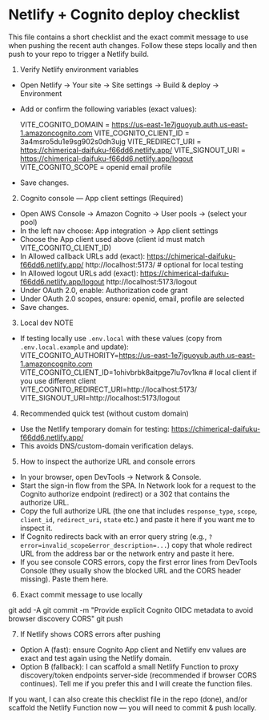 # Netlify + Cognito deploy checklist

This file contains a short checklist and the exact commit message to use when pushing the recent auth changes. Follow these steps locally and then push to your repo to trigger a Netlify build.

1) Verify Netlify environment variables

  - Open Netlify → Your site → Site settings → Build & deploy → Environment
  - Add or confirm the following variables (exact values):

    VITE_COGNITO_DOMAIN = https://us-east-1e7jguoyub.auth.us-east-1.amazoncognito.com
    VITE_COGNITO_CLIENT_ID = 3a4msro5du1e9sg902s0dh3ujg
    VITE_REDIRECT_URI = https://chimerical-daifuku-f66dd6.netlify.app/
    VITE_SIGNOUT_URI = https://chimerical-daifuku-f66dd6.netlify.app/logout
    VITE_COGNITO_SCOPE = openid email profile

  - Save changes.

2) Cognito console — App client settings (Required)

  - Open AWS Console → Amazon Cognito → User pools → (select your pool)
  - In the left nav choose: App integration → App client settings
  - Choose the App client used above (client id must match VITE_COGNITO_CLIENT_ID)
  - In Allowed callback URLs add (exact):
      https://chimerical-daifuku-f66dd6.netlify.app/
      http://localhost:5173/   # optional for local testing
  - In Allowed logout URLs add (exact):
      https://chimerical-daifuku-f66dd6.netlify.app/logout
      http://localhost:5173/logout
  - Under OAuth 2.0, enable: Authorization code grant
  - Under OAuth 2.0 scopes, ensure: openid, email, profile are selected
  - Save changes.

3) Local dev NOTE

  - If testing locally use `.env.local` with these values (copy from `.env.local.example` and update):
      VITE_COGNITO_AUTHORITY=https://us-east-1e7jguoyub.auth.us-east-1.amazoncognito.com
      VITE_COGNITO_CLIENT_ID=1ohivbrbk8aitpge7lu7ov1kna   # local client if you use different client
      VITE_COGNITO_REDIRECT_URI=http://localhost:5173/
      VITE_SIGNOUT_URI=http://localhost:5173/logout

4) Recommended quick test (without custom domain)

  - Use the Netlify temporary domain for testing: https://chimerical-daifuku-f66dd6.netlify.app/
  - This avoids DNS/custom-domain verification delays.

5) How to inspect the authorize URL and console errors

  - In your browser, open DevTools → Network & Console.
  - Start the sign-in flow from the SPA. In Network look for a request to the Cognito authorize endpoint (redirect) or a 302 that contains the authorize URL.
  - Copy the full authorize URL (the one that includes `response_type`, `scope`, `client_id`, `redirect_uri`, `state` etc.) and paste it here if you want me to inspect it.
  - If Cognito redirects back with an error query string (e.g., `?error=invalid_scope&error_description=...`) copy that whole redirect URL from the address bar or the network entry and paste it here.
  - If you see console CORS errors, copy the first error lines from DevTools Console (they usually show the blocked URL and the CORS header missing). Paste them here.

6) Exact commit message to use locally

  git add -A
  git commit -m "Provide explicit Cognito OIDC metadata to avoid browser discovery CORS"
  git push

7) If Netlify shows CORS errors after pushing

  - Option A (fast): ensure Cognito App client and Netlify env values are exact and test again using the Netlify domain.
  - Option B (fallback): I can scaffold a small Netlify Function to proxy discovery/token endpoints server-side (recommended if browser CORS continues). Tell me if you prefer this and I will create the function files.

If you want, I can also create this checklist file in the repo (done), and/or scaffold the Netlify Function now — you will need to commit & push locally.
